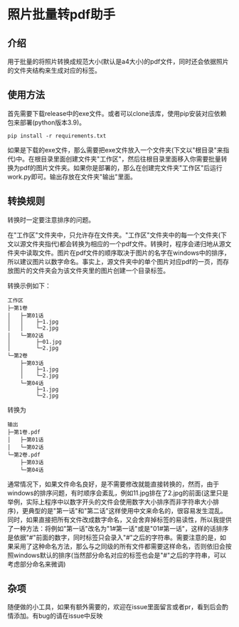 # 照片批量转pdf助手

## 介绍

用于批量的将照片转换成规范大小(默认是a4大小)的pdf文件，同时还会依据照片的文件夹结构来生成对应的标签。

## 使用方法

首先需要下载release中的exe文件。或者可以clone该库，使用pip安装对应依赖包来部署(python版本3.9)。
```
pip install -r requirements.txt
```
如果是下载的exe文件，那么需要把exe文件放入一个文件夹(下文以"根目录"来指代)中。在根目录里面创建文件夹"工作区"，然后往根目录里面移入你需要批量转换为pdf的图片文件夹。如果你是部署的，那么在创建完文件夹"工作区"后运行work.py即可。输出存放在文件夹"输出"里面。

## 转换规则

转换时一定要注意排序的问题。

在"工作区"文件夹中，只允许存在文件夹。"工作区"文件夹中的每一个文件夹(下文以源文件夹指代)都会转换为相应的一个pdf文件。转换时，程序会递归地从源文件夹中读取文件。图片在pdf文件的顺序取决于图片的名字在windows中的排序，所以建议图片以数字命名。事实上，源文件夹中的单个图片对应pdf的一页，而存放图片的文件夹会为该文件夹里的图片创建一个目录标签。

转换示例如下：
```
工作区          
├─第1卷             
│   ├─第01话        
│   │    ├─1.jpg    
│   │    └─2.jpg    
│   └─第02话        
│        ├─01.jpg   
│        └─2.jpg
└─第2卷             
    ├─第03话        
    │    ├─1.jpg    
    │    └─2.jpg    
    └─第04话        
         ├─1.jpg    
         └─2.jpg    
```
转换为
```
输出
├─第1卷.pdf
│   ├─第01话
│   └─第02话  
└─第2卷.pdf
    ├─第03话
    └─第04话 
```

通常情况下，如果文件命名良好，是不需要修改就能直接转换的，然而，由于windows的排序问题，有时顺序会紊乱，例如11.jpg排在了2.jpg的前面(这里只是举例，实际上程序中以数字开头的文件会使用数字大小排序而非字符串大小排序)，更典型的是"第一话"和"第二话"这样使用中文来命名的，很容易发生混乱。同时，如果直接把所有文件改成数字命名，又会舍弃掉标签的易读性，所以我提供了一种方法：将例如"第一话"改名为"1#第一话"或是"01#第一话"，这样的话排序是依据"#"前面的数字，同时标签只会录入"#"之后的字符串。需要注意的是，如果采用了这种命名方法，那么与之同级的所有文件都需要这样命名，否则依旧会按照windows默认的排序(当然部分命名对应的标签也会是"#"之后的字符串，可以考虑部分命名来微调)

## 杂项

随便做的小工具，如果有额外需要的，欢迎在issue里面留言或者pr，看到后会酌情添加。有bug的请在issue中反映
